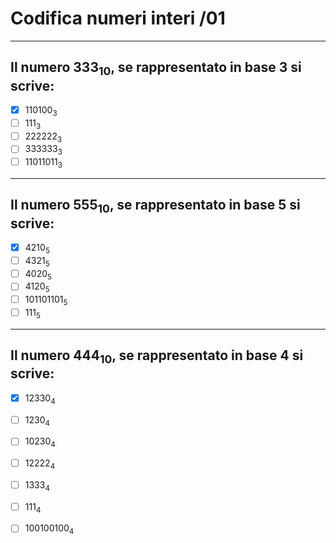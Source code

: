 # Codifica numeri interi /01

---

## Il numero $333_{10}$, se rappresentato in base 3 si scrive:

- [x] $110100_{3}$
- [ ] $111_{3}$
- [ ] $222222_{3}$
- [ ] $333333_{3}$
- [ ] $11011011_{3}$

---

## Il numero $555_{10}$, se rappresentato in base 5 si scrive:

- [x] $4210_{5}$
- [ ] $4321_{5}$
- [ ] $4020_{5}$
- [ ] $4120_{5}$
- [ ] $101101101_{5}$
- [ ] $111_{5}$

---

## Il numero $444_{10}$, se rappresentato in base 4 si scrive:

- [x] $12330_{4}$
- [ ] $1230_{4}$
- [ ] $10230_{4}$
- [ ] $12222_{4}$
- [ ] $1333_{4}$
- [ ] $111_{4}$
- [ ] $100100100_{4}$


